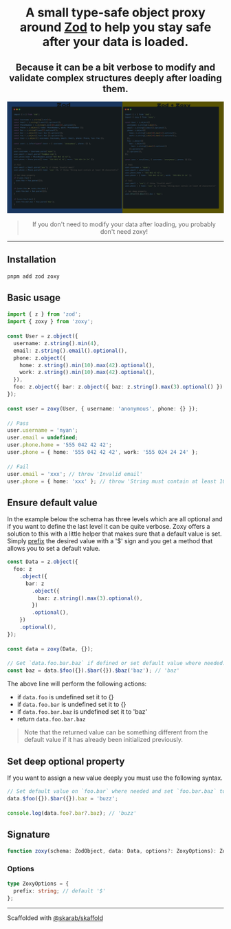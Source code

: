 <center>
  <h1>A small type-safe object proxy around <a href="https://github.com/colinhacks/zod">Zod</a> to help you stay safe after your data is loaded.</h1>
  <h2>Because it can be a bit verbose to modify and validate complex structures deeply after loading them.</h2>
  <img src="example.png" title="Zod over Zoxy sample code" />
  <blockquote>If you don't need to modify your data after loading, you probably don't need zoxy!</blockquote>
</center>

<hr />

## Installation

```bash
pnpm add zod zoxy
```

## Basic usage

```ts
import { z } from 'zod';
import { zoxy } from 'zoxy';

const User = z.object({
  username: z.string().min(4),
  email: z.string().email().optional(),
  phone: z.object({
    home: z.string().min(10).max(42).optional(),
    work: z.string().min(10).max(42).optional(),
  }),
  foo: z.object({ bar: z.object({ baz: z.string().max(3).optional() }).optional() }).optional(),
});

const user = zoxy(User, { username: 'anonymous', phone: {} });

// Pass
user.username = 'nyan';
user.email = undefined;
user.phone.home = '555 042 42 42';
user.phone = { home: '555 042 42 42', work: '555 024 24 24' };

// Fail
user.email = 'xxx'; // throw 'Invalid email'
user.phone = { home: 'xxx' }; // throw 'String must contain at least 10 character(s)'
```

## Ensure default value

In the example below the schema has three levels which are all optional and if you want to define the last level it can be quite verbose. Zoxy offers a solution to this with a little helper that makes sure that a default value is set. Simply [prefix](#options) the desired value with a '$' sign and you get a method that allows you to set a default value.

```ts
const Data = z.object({
  foo: z
    .object({
      bar: z
        .object({
          baz: z.string().max(3).optional(),
        })
        .optional(),
    })
    .optional(),
});

const data = zoxy(Data, {});

// Get `data.foo.bar.baz` if defined or set default value where needed.
const baz = data.$foo({}).$bar({}).$baz('baz'); // 'baz'
```

The above line will perform the following actions:

- if `data.foo` is undefined set it to {}
- if `data.foo.bar` is undefined set it to {}
- if `data.foo.bar.baz` is undefined set it to 'baz'
- return `data.foo.bar.baz`

> Note that the returned value can be something different from the default value if it has already been initialized previously.

## Set deep optional property

If you want to assign a new value deeply you must use the following syntax.

```ts
// Set default value on `foo.bar` where needed and set `foo.bar.baz` to 'buzz'.
data.$foo({}).$bar({}).baz = 'buzz';

console.log(data.foo?.bar?.baz); // 'buzz'
```

## Signature

```ts
function zoxy(schema: ZodObject, data: Data, options?: ZoxyOptions): Zoxy;
```

### Options

```ts
type ZoxyOptions = {
  prefix: string; // default '$'
};
```

---

Scaffolded with [@skarab/skaffold](https://www.npmjs.com/package/@skarab/skaffold)
